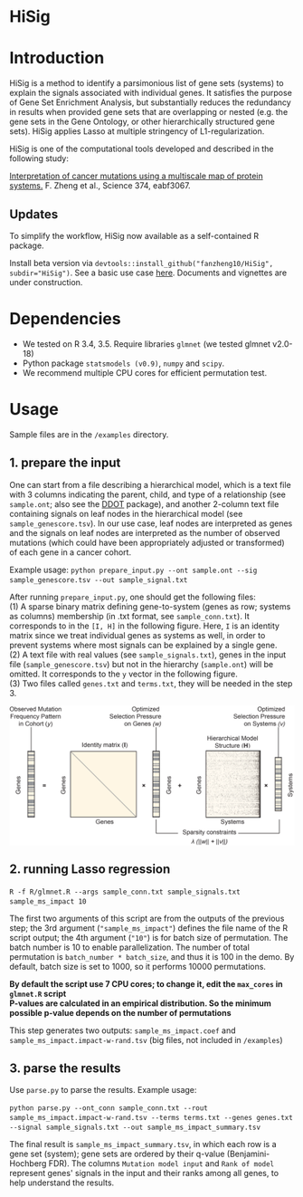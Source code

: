 # HiSig 

# Introduction
HiSig is a method to identify a parsimonious list of gene sets (systems) to explain the signals associated with individual genes. It satisfies the purpose of Gene Set Enrichment Analysis, but substantially reduces the redundancy in results when provided gene sets that are overlapping or nested (e.g. the gene sets in the Gene Ontology, or other hierarchically structured gene sets). HiSig applies Lasso at multiple stringency of L1-regularization.

HiSig is one of the computational tools developed and described in the following study:

[Interpretation of cancer mutations using a multiscale map of protein systems.](https://www.science.org/doi/10.1126/science.abf3067) F. Zheng et al., Science 374, eabf3067.

## Updates

To simplify the workflow, HiSig now available as a self-contained R package.  

Install beta version via `devtools::install_github("fanzheng10/HiSig", subdir="HiSig")`. See a basic use case [here](https://github.com/fanzheng10/HiSig/blob/master/HiSig/examples/main.R). Documents and vignettes are under construction.

# Dependencies
* We tested on R 3.4, 3.5. Require libraries `glmnet` (we tested glmnet v2.0-18)
* Python package `statsmodels (v0.9)`, `numpy` and `scipy`.
* We recommend multiple CPU cores for efficient permutation test.

# Usage

Sample files are in the `/examples` directory.

## 1. prepare the input
One can start from a file describing a hierarchical model, which is a text file with 3 columns indicating the parent, child, and type of a relationship (see `sample.ont`; also see the [DDOT](https://github.com/idekerlab/ddot) package),  and another 2-column text file containing signals on leaf nodes in the hierarchical model (see `sample_genescore.tsv`). In our use case, leaf nodes are interpreted as genes and the signals on leaf nodes are interpreted as the number of observed mutations (which could have been appropriately adjusted or transformed) of each gene in a cancer cohort.  

Example usage:
`python prepare_input.py --ont sample.ont --sig sample_genescore.tsv --out sample_signal.txt`


After running `prepare_input.py`, one should get the following files:   
(1) A sparse binary matrix defining gene-to-system (genes as row; systems as columns) membership (in .txt format, see `sample_conn.txt`). It corresponds to in the `[I, H]` in the following figure. Here, `I` is an identity matrix since we treat individual genes as systems as well, in order to prevent systems where most signals can be explained by a single gene.  
(2) A text file with real values (see `sample_signals.txt`), genes in the input file (`sample_genescore.tsv`) but not in the hierarchy (`sample.ont`) will be omitted. It corresponds to the `y` vector in the following figure.  
(3) Two files called `genes.txt` and `terms.txt`, they will be needed in the step 3.


<p align="center">
  <img src="fig1.png" width="600" align="center">
</p>


## 2. running Lasso regression

`R -f R/glmnet.R --args sample_conn.txt sample_signals.txt sample_ms_impact 10`

The first two arguments of this script are from the outputs of the previous step; the 3rd argument (`"sample_ms_impact"`) defines the file name of the R script output; the 4th argument (`"10"`) is for batch size of permutation. The batch number is 10 to enable parallelization. The number of total permutation is `batch_number * batch_size`, and thus it is 100 in the demo. By default, batch size is set to 1000, so it performs 10000 permutations.

**By default the script use 7 CPU cores; to change it, edit the `max_cores` in `glmnet.R` script**  
**P-values are calculated in an empirical distribution. So the minimum possible p-value depends on the number of permutations**

This step generates two outputs: `sample_ms_impact.coef` and `sample_ms_impact.impact-w-rand.tsv` (big files, not included in `/examples`)

## 3. parse the results

Use `parse.py` to parse the results. Example usage:

`python parse.py --ont_conn sample_conn.txt --rout sample_ms_impact.impact-w-rand.tsv --terms terms.txt --genes genes.txt --signal sample_signals.txt --out sample_ms_impact_summary.tsv`

The final result is `sample_ms_impact_summary.tsv`, in which each row is a gene set (system); gene sets are ordered by their q-value (Benjamini-Hochberg FDR). The columns `Mutation model input` and `Rank of model` represent genes' signals in the input and their ranks among all genes, to help understand the results.   
